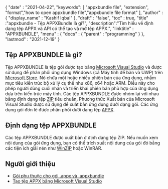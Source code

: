 {
  "date" : "2021-04-22",
  "keywords": [ "appxbundle file", "extension", "format","how to open appxbundle file","appxbundle file format" ],
  "author" : {
    "display_name" : "Kashif Iqbal"
},
  "draft" : "false",
  "toc" : true,
  "title" :"appxbundle - Tệp APPXBundle là gì?",
  "description":"Tìm hiểu về định dạng tệp APPX và API có thể tạo và mở tệp APPX.",
  "linktitle" : "APPXBUNDLE",
  "menu" : {
    "docs" : {
      "parent" : "programming"
}
},
  "lastmod" : "2021-12-19"
}

## Tệp APPXBUNDLE là gì?

Tệp APPXBUNDLE là tệp gói được tạo bằng [Microsoft Visual Studio](https://visualstudio.microsoft.com/) và được sử dụng để phân phối ứng dụng Windows (cả Máy tính để bàn và UWP) trên [Microsoft Store](https://apps.microsoft.com/store/apps). Nó chứa một hoặc nhiều phiên bản của ứng dụng, nhắm mục tiêu kiến trúc bộ xử lý cụ thể như x86, x64 hoặc ARM. Điều này cho phép người dùng cuối nhận và triển khai phiên bản phù hợp của ứng dụng dựa trên kiến trúc máy tính. Các tệp APPXBUNDLE được nhóm lại với nhau bằng định dạng tệp [ZIP](/vi/compression/zip/) tiêu chuẩn. Phương thức Xuất bản của Microsoft Visual Studio được sử dụng để xuất bản ứng dụng dưới dạng gói. Các ứng dụng gói đơn lẻ được phân phối dưới dạng tệp [APPX](/vi/programming/appx/).

## Định dạng tệp APPXBUNDLE

Các tệp APPXBUNDLE được xuất bản ở định dạng tệp ZIP. Nếu muốn xem nội dung của gói ứng dụng, bạn có thể trích xuất nội dung của gói đó bằng các tiện ích giải nén như [WinZIP](https://www.winzip.com/en/) hoặc WinRAR.

## Người giới thiệu

* [Gói phụ thuộc cho gói .appx và .appxbundle](https://www.ibm.com/docs/en/maas360?topic=catalog-dependency-packages-appx-appxbundle-packages)
* [Tạo tệp APPX bằng Microsoft Visual Studio](https://learn.microsoft.com/en-us/windows/msix/desktop/vs-package-overview)

